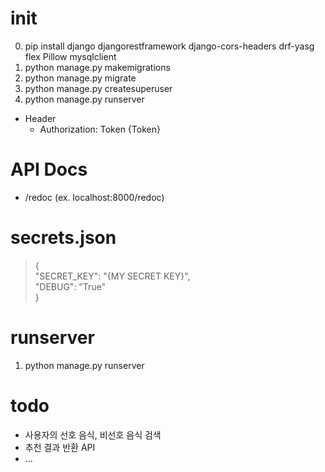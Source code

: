 # init

0. pip install django djangorestframework django-cors-headers drf-yasg flex Pillow mysqlclient
1. python manage.py makemigrations
2. python manage.py migrate
3. python manage.py createsuperuser
4. python manage.py runserver

+ Header
    - Authorization: Token {Token}

# API Docs

- /redoc (ex. localhost:8000/redoc)

# secrets.json

>{  
>"SECRET_KEY": "{MY SECRET KEY}",  
>"DEBUG": "True"  
>}

# runserver

1. python manage.py runserver

# todo

- 사용자의 선호 음식, 비선호 음식 검색
- 추천 결과 반환 API
- ...
